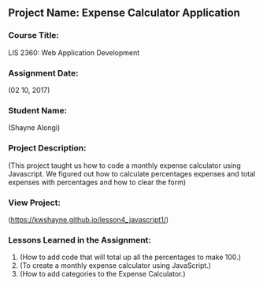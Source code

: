 ## Project Name:  Expense Calculator Application

### Course Title:
LIS 2360:  Web Application Development

### Assignment Date:  
(02 10, 2017)

### Student Name:  
(Shayne Alongi)

### Project Description:
(This project taught us how to code a monthly expense calculator using Javascript. We figured out how to calculate percentages expenses and total expenses with percentages and how to clear the form)

### View Project:
(https://kwshayne.github.io/lesson4_javascript1/)

### Lessons Learned in the Assignment:
1. (How to add code that will total up all the percentages to make 100.)
2. (To create a monthly expense calculator using JavaScript.)
3. (How to add categories to the Expense Calculator.)
